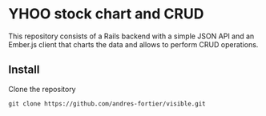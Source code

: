 # YHOO stock chart and CRUD

This repository consists of a Rails backend with a simple JSON API and an Ember.js client that charts the data and allows to perform CRUD operations.

## Install

Clone the repository
```
git clone https://github.com/andres-fortier/visible.git
```
